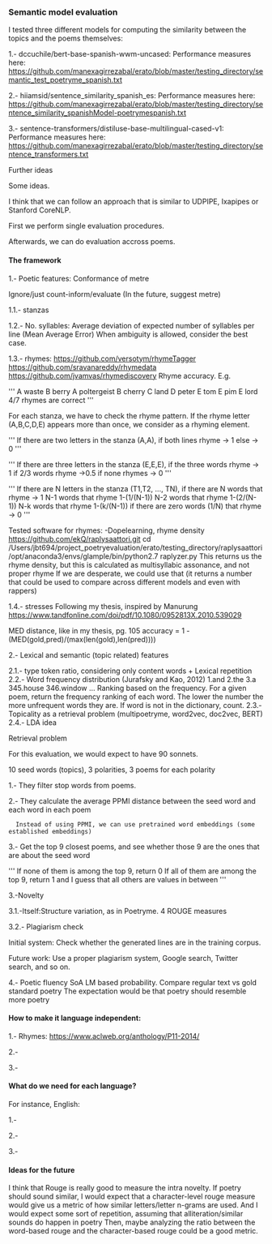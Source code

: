
### Semantic model evaluation

I tested three different models for computing the similarity between the topics and the poems themselves:

1.- dccuchile/bert-base-spanish-wwm-uncased: 
Performance measures here: https://github.com/manexagirrezabal/erato/blob/master/testing_directory/semantic_test_poetryme_spanish.txt

2.- hiiamsid/sentence_similarity_spanish_es:
Performance measures here: https://github.com/manexagirrezabal/erato/blob/master/testing_directory/sentence_similarity_spanishModel-poetrymespanish.txt

3.- sentence-transformers/distiluse-base-multilingual-cased-v1:
Performance measures here: https://github.com/manexagirrezabal/erato/blob/master/testing_directory/sentence_transformers.txt


Further ideas

Some ideas.

I think that we can follow an approach that is similar to UDPIPE, Ixapipes or Stanford CoreNLP.

First we perform single evaluation procedures.

Afterwards, we can do evaluation accross poems.

#### The framework

1.- Poetic features: Conformance of metre

Ignore/just count-inform/evaluate (In the future, suggest metre)

 1.1.- stanzas

 1.2.- No. syllables:
 Average deviation of expected number of syllables per line (Mean Average Error)
 When ambiguity is allowed, consider the best case.

1.3.- rhymes:
https://github.com/versotym/rhymeTagger
https://github.com/sravanareddy/rhymedata
https://github.com/jvamvas/rhymediscovery
Rhyme accuracy. E.g.

'''
A waste
B berry
A poltergeist
B cherry
C land
D peter
E tom
E pim
E lord
4/7 rhymes are correct
'''

For each stanza, we have to check the rhyme pattern. If the rhyme letter (A,B,C,D,E) appears more than once, we consider as a rhyming element.

'''
If there are two letters in the stanza (A,A),
if both lines rhyme -> 1
else -> 0
'''

'''
If there are three letters in the stanza (E,E,E),
if the three words rhyme -> 1
if 2/3 words rhyme ->0.5
if none rhymes -> 0
'''

'''
If there are N letters in the stanza (T1,T2, ..., TN),
if there are N words that rhyme -> 1
N-1 words that rhyme 1-(1/(N-1))
N-2 words that rhyme 1-(2/(N-1))
N-k words that rhyme 1-(k/(N-1))
if there are zero words (1/N) that rhyme -> 0
'''

Tested software for rhymes:
-Dopelearning, rhyme density
https://github.com/ekQ/raplysaattori.git
cd /Users/jbt694/project_poetryevaluation/erato/testing_directory/raplysaattori
/opt/anaconda3/envs/glample/bin/python2.7 raplyzer.py
This returns us the rhyme density, but this is calculated as multisyllabic assonance, and not proper rhyme
If we are desperate, we could use that (it returns a number that could be used to compare across different models and
even with rappers)



1.4.- stresses
Following my thesis, inspired by Manurung
https://www.tandfonline.com/doi/pdf/10.1080/0952813X.2010.539029

MED distance, like in my thesis, pg. 105
accuracy = 1 - (MED(gold,pred)/(max(len(gold),len(pred))))


2.- Lexical and semantic (topic related) features

2.1.- type token ratio, considering only content words + Lexical repetition
2.2.- Word frequency distribution (Jurafsky and Kao, 2012)
1.and
2.the
3.a
345.house
346.window
...
Ranking based on the frequency. For a given poem, return the frequency ranking of each word. The lower the number the more unfrequent words they are. If word is not in the dictionary, count.
2.3.- Topicality as a retrieval problem (multipoetryme, word2vec, doc2vec, BERT)
2.4.- LDA idea

Retrieval problem

For this evaluation, we would expect to have 90 sonnets.

10 seed words (topics), 3 polarities, 3 poems for each polarity

 1.- They filter stop words from poems.

 2.- They calculate the average PPMI distance between the seed word and each word in each poem

      Instead of using PPMI, we can use pretrained word embeddings (some established embeddings)

 3.- Get the top 9 closest poems, and see whether those 9 are the ones that are about the seed word

'''
      If none of them is among the top 9, return 0
      If all of them are among the top 9, return 1
      and I guess that all others are values in between
'''

3.-Novelty

3.1.-Itself:Structure variation, as in Poetryme. 4 ROUGE measures

3.2.- Plagiarism check

Initial system: Check whether the generated lines are in the training corpus.

Future work: Use a proper plagiarism system, Google search, Twitter search, and so on.


4.- Poetic fluency
SoA LM based probability. Compare regular text vs gold standard poetry
The expectation would be that poetry should resemble more poetry




#### How to make it language independent:

1.-
Rhymes: https://www.aclweb.org/anthology/P11-2014/

2.-

3.-


#### What do we need for each language?
For instance, English:

1.-

2.-

3.-

#### Ideas for the future
I think that Rouge is really good to measure the intra novelty.
If poetry should sound similar, I would expect that a character-level rouge measure would give us a metric
 of how similar letters/letter n-grams are used. And I would expect some sort of repetition, assuming that
 alliteration/similar sounds do happen in poetry
Then, maybe analyzing the ratio between the word-based rouge and the character-based rouge could be a good metric.
